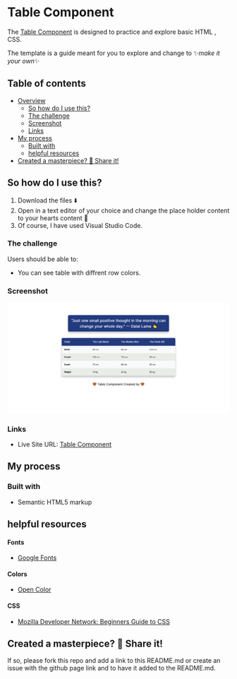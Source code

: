 # Table Component

The [Table Component](https://farhdibehnamdev.github.io/Table-Component/) is designed to practice and explore basic HTML , CSS.

The template is a guide meant for you to explore and change to ✨*make it your own*✨

## Table of contents

- [Overview](#overview)
  - [So how do I use this?](#So-how-do-I-use-this)
  - [The challenge](#the-challenge)
  - [Screenshot](#screenshot)
  - [Links](#links)
- [My process](#my-process)
  - [Built with](#built-with)
  - [helpful resources](#helpful-resources)
- [Created a masterpiece? 🎨 Share it!](#Created-a-masterpiece)

## So how do I use this?

1. Download the files ⬇️
2. Open in a text editor of your choice and change the place holder content to your hearts content 💛
3. Of course, I have used Visual Studio Code.

### The challenge

Users should be able to:

- You can see table with diffrent row colors.

### Screenshot

![](./table.jpg)

### Links

- Live Site URL: [Table Component](https://farhdibehnamdev.github.io/Table-Component/)

## My process

### Built with

- Semantic HTML5 markup

## helpful resources

#### Fonts

- [Google Fonts](https://fonts.googleapis.com/css2?family=Inter)

#### Colors

- [Open Color](https://yeun.github.io/open-color/)

#### CSS

- [Mozilla Developer Network: Beginners Guide to CSS](https://developer.mozilla.org/en-US/docs/Learn/CSS/Introduction_to_CSS)

## Created a masterpiece? 🎨 Share it!

If so, please fork this repo and add a link to this README.md or create an issue with the github page link and to have it added to the README.md.
